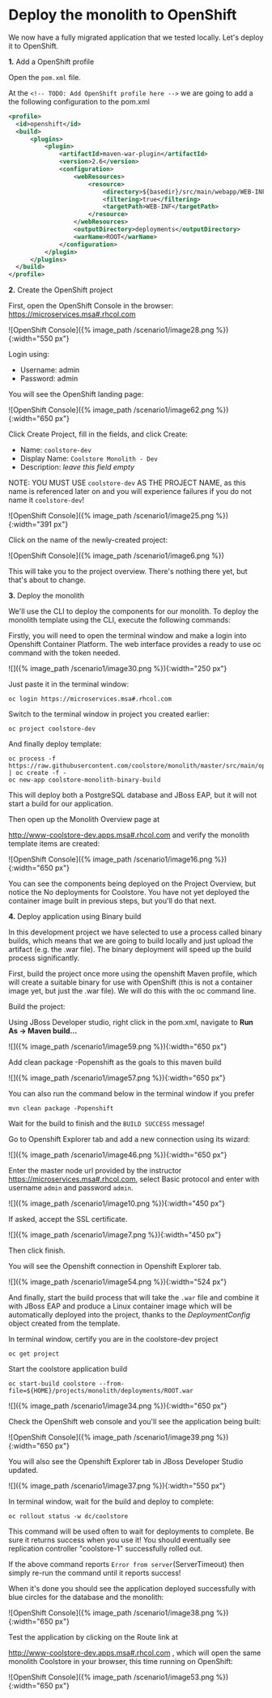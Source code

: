 # Deploy the monolith to OpenShift

We now have a fully migrated application that we tested locally. Let's deploy it to OpenShift.

**1.** Add a OpenShift profile

Open the `pom.xml` file.

At the `<!-- TODO: Add OpenShift profile here -->` we are going to add a the following configuration to the pom.xml

~~~xml
<profile>
  <id>openshift</id>
  <build>
      <plugins>
          <plugin>
              <artifactId>maven-war-plugin</artifactId>
              <version>2.6</version>
              <configuration>
                  <webResources>
                      <resource>
                          <directory>${basedir}/src/main/webapp/WEB-INF</directory>
                          <filtering>true</filtering>
                          <targetPath>WEB-INF</targetPath>
                      </resource>
                  </webResources>
                  <outputDirectory>deployments</outputDirectory>
                  <warName>ROOT</warName>
              </configuration>
          </plugin>
      </plugins>
  </build>
</profile>
~~~

**2.** Create the OpenShift project

First, open the OpenShift Console in the browser: https://microservices.msa#.rhcol.com

![OpenShift Console]({% image_path /scenario1/image28.png %}){:width="550 px"}

Login using:

* Username: admin
* Password: admin

You will see the OpenShift landing page:

![OpenShift Console]({% image_path /scenario1/image62.png %}){:width="650 px"}

Click Create Project, fill in the fields, and click Create:

* Name: `coolstore-dev`
* Display Name: `Coolstore Monolith - Dev`
* Description: _leave this field empty_

NOTE: YOU MUST USE `coolstore-dev` AS THE PROJECT NAME, as this name is referenced later on and you will experience failures if you do not name it `coolstore-dev`!

![OpenShift Console]({% image_path /scenario1/image25.png %}){:width="391 px"}

Click on the name of the newly-created project:

![OpenShift Console]({% image_path /scenario1/image6.png %})

This will take you to the project overview. There's nothing there yet, but that's about to change.

**3.** Deploy the monolith

We'll use the CLI to deploy the components for our monolith. To deploy the monolith template using the CLI, execute the following commands:

Firstly, you will need to open the terminal window and make a login into Openshift Container Platform. The web interface provides a ready to use oc command with the token needed.

![]({% image_path /scenario1/image30.png %}){:width="250 px"}

Just paste it in the terminal window:

~~~shell
oc login https://microservices.msa#.rhcol.com
~~~

Switch to the terminal window in project you created earlier:

~~~shell
oc project coolstore-dev
~~~

And finally deploy template:

~~~shell
oc process -f https://raw.githubusercontent.com/coolstore/monolith/master/src/main/openshift/template.json | oc create -f -
oc new-app coolstore-monolith-binary-build
~~~

This will deploy both a PostgreSQL database and JBoss EAP, but it will not start a build for our application.

Then open up the Monolith Overview page at

http://www-coolstore-dev.apps.msa#.rhcol.com and verify the monolith template items are created:

![OpenShift Console]({% image_path /scenario1/image16.png %}){:width="650 px"}

You can see the components being deployed on the Project Overview, but notice the No deployments for Coolstore. You have not yet deployed the container image built in previous steps, but you'll do that next.

**4.** Deploy application using Binary build

In this development project we have selected to use a process called binary builds, which means that we are going to build locally and just upload the artifact \(e.g. the .war file\). The binary deployment will speed up the build process significantly.

First, build the project once more using the openshift Maven profile, which will create a suitable binary for use with OpenShift \(this is not a container image yet, but just the .war file\). We will do this with the oc command line.

Build the project:

Using JBoss Developer studio, right click in the pom.xml, navigate to **Run As → Maven build…**  
  


![]({% image_path /scenario1/image59.png %}){:width="650 px"}

Add clean package -Popenshift as the goals to this maven build

![]({% image_path /scenario1/image57.png %}){:width="650 px"}

You can also run the command below in the terminal window if you prefer

~~~shell
mvn clean package -Popenshift
~~~

Wait for the build to finish and the `BUILD SUCCESS` message!

Go to Openshift Explorer tab and add a new connection using its wizard:

![]({% image_path /scenario1/image46.png %}){:width="650 px"}

Enter the master node url provided by the instructor https://microservices.msa#.rhcol.com, select Basic protocol and enter with username `admin` and password `admin`.

![]({% image_path /scenario1/image10.png %}){:width="450 px"}

If asked, accept the SSL certificate.

![]({% image_path /scenario1/image7.png %}){:width="450 px"}

Then click finish.

You will see the Openshift connection in Openshift Explorer tab.

![]({% image_path /scenario1/image54.png %}){:width="524 px"}

And finally, start the build process that will take the `.war` file and combine it with JBoss EAP and produce a Linux container image which will be automatically deployed into the project, thanks to the _DeploymentConfig_ object created from the template.

In terminal window, certify you are in the coolstore-dev project

~~~shell
oc get project
~~~

Start the coolstore application build

~~~shell
oc start-build coolstore --from-file=${HOME}/projects/monolith/deployments/ROOT.war
~~~

![]({% image_path /scenario1/image34.png %}){:width="650 px"}

Check the OpenShift web console and you'll see the application being built:

![OpenShift Console]({% image_path /scenario1/image39.png %}){:width="650 px"}

You will also see the Openshift Explorer tab in JBoss Developer Studio updated.

![]({% image_path /scenario1/image37.png %}){:width="550 px"}

In terminal window, wait for the build and deploy to complete:

~~~shell
oc rollout status -w dc/coolstore
~~~

This command will be used often to wait for deployments to complete. Be sure it returns success when you use it! You should eventually see replication controller "coolstore-1" successfully rolled out.

If the above command reports `Error from server`\(ServerTimeout\) then simply re-run the command until it reports success!

When it's done you should see the application deployed successfully with blue circles for the database and the monolith:

![OpenShift Console]({% image_path /scenario1/image38.png %}){:width="650 px"}

Test the application by clicking on the Route link at

http://www-coolstore-dev.apps.msa#.rhcol.com , which will open the same monolith Coolstore in your browser, this time running on OpenShift:

![OpenShift Console]({% image_path /scenario1/image53.png %}){:width="650 px"}



